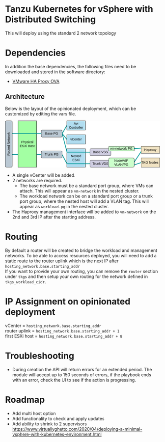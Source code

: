 # Tanzu Kubernetes for vSphere with Distributed Switching
This will deploy using the standard 2 network topology

# Dependencies
In addition the base dependencies, the following files need to be downloaded and stored in the software directory:
- [VMware HA Proxy OVA](https://github.com/haproxytech/vmware-haproxy/releases/tag/v0.1.8)

## Architecture
Below is the layout of the opinionated deployment, which can be customized by editing the vars file.

![Architecture Diagram](architecture-tanzu-vsphere-haproxy.png)

- A single vCenter will be added.
- 2 networks are required. 
  - The base network must be a standard port group, where VMs can attach. This will appear as `vm-network` in the nested cluster.
  - The workload network can be on a standard port group or a trunk port group, where the nested host will add a VLAN tag. This will appear as `workload-pg` in the nested cluster.
- The Haproxy management interface will be added to `vm-network` on the 2nd and 3rd IP after the starting address.


# Routing
By default a router will be created to bridge the workload and management networks. To be able to access resources deployed, you will need to add a static route to the router uplink which is the next IP after `hosting_network.base.starting_addr` <br/>
If you want to provide your own routing, you can remove the `router` section under `tkgs` and then setup your own routing for the network defined in `tkgs_workload_cidr`.

# IP Assignment on opinionated deployment

vCenter = `hosting_network.base.starting_addr`<br/>
router uplink = `hosting_network.base.starting_addr + 1`<br/>
first ESXi host = `hosting_network.base.starting_addr + 8`<br/>

# Troubleshooting
- During creation the API will return errors for an extended period. The module will accept up to 150 seconds of errors, if the playbook ends with an error, check the UI to see if the action is progressing.

# Roadmap
- Add multi host option
- Add functionality to check and apply updates
- Add ability to shrink to 2 supervisors
  https://www.virtuallyghetto.com/2020/04/deploying-a-minimal-vsphere-with-kubernetes-environment.html
